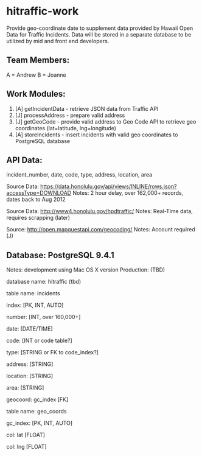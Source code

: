 # hitraffic-work
Provide geo-coordinate date to supplement data provided by Hawaii Open Data for Traffic Incidents.  Data will be stored in a separate database to be utilized by mid and front end developers.

## Team Members:
A = Andrew
B = Joanne

## Work Modules:

1) [A] getIncidentData - retrieve JSON data from Traffic API
2) [J] processAddress - prepare valid address
3) [J] getGeoCode - provide valid address to Geo Code API to retrieve geo coordinates (lat=latitude, lng=longitude)
4) [A] storeIncidents - insert incidents with valid geo coordinates to PostgreSQL database

## API Data:
incident_number, date, code, type, address, location, area

Source Data: https://data.honolulu.gov/api/views/INLINE/rows.json?accessType=DOWNLOAD
Notes: 2 hour delay, over 162,000+ records, dates back to Aug 2012

Source Data: http://www4.honolulu.gov/hpdtraffic/
Notes: Real-Time data, requires scrapping (later)

Source: http://open.mapquestapi.com/geocoding/
Notes: Account required (J)

## Database: PostgreSQL 9.4.1
Notes: development using Mac OS X version
Production: (TBD)

database name: hitraffic (tbd)

table name: incidents

  index: [PK, INT, AUTO]
  
  number: [INT, over 160,000+]
  
  date: [DATE/TIME]
  
  code: [INT or code table?]
  
  type: [STRING or FK to code_index?]
  
  address: [STRING]
  
  location: [STRING]
  
  area: [STRING]
  
  geocoord: gc_index [FK]
  
table name: geo_coords

  gc_index: [PK, INT, AUTO]
  
  col: lat [FLOAT]
  
  col: lng [FLOAT]


